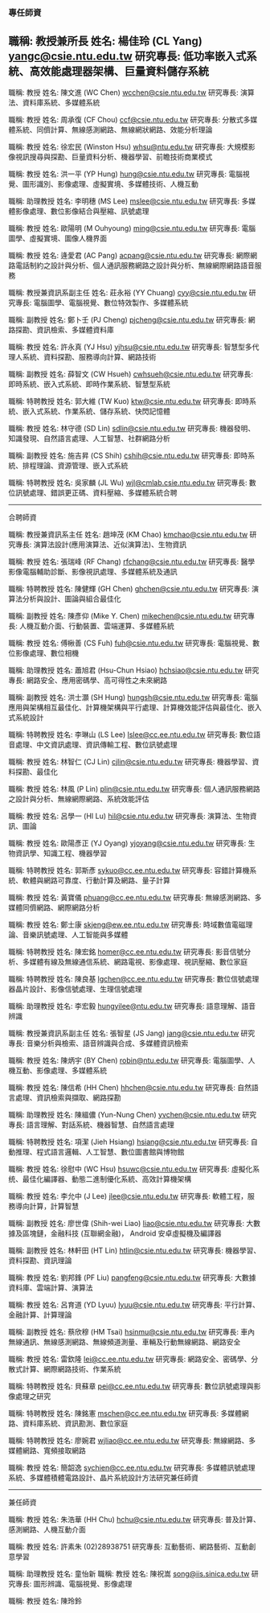 ### 專任師資

職稱: 教授兼所長
姓名: 楊佳玲 (CL Yang)
yangc@csie.ntu.edu.tw
研究專長: 低功率嵌入式系統、高效能處理器架構、巨量資料儲存系統
------

職稱: 教授
姓名: 陳文進 (WC Chen)
wcchen@csie.ntu.edu.tw
研究專長: 演算法、資料庫系統、多媒體系統

職稱: 教授
姓名: 周承復 (CF Chou)
ccf@csie.ntu.edu.tw
研究專長: 分散式多媒體系統、同儕計算、無線感測網路、無線網狀網路、效能分析理論

職稱: 教授
姓名: 徐宏民 (Winston Hsu)
whsu@ntu.edu.tw
研究專長: 大規模影像視訊搜尋與探勘、巨量資料分析、機器學習、前瞻技術商業模式

職稱: 教授
姓名: 洪一平 (YP Hung)
hung@csie.ntu.edu.tw
研究專長: 電腦視覺、圖形識別、影像處理、虛擬實境、多媒體技術、人機互動

職稱: 助理教授
姓名: 李明穗 (MS Lee)
mslee@csie.ntu.edu.tw
研究專長: 多媒體影像處理、數位影像結合與壓縮、訊號處理

職稱: 教授
姓名: 歐陽明 (M Ouhyoung)
ming@csie.ntu.edu.tw
研究專長: 電腦圖學、虛擬實境、圖像人機界面

職稱: 教授
姓名: 逄愛君 (AC Pang)
acpang@csie.ntu.edu.tw
研究專長: 網際網路電話制約之設計與分析、個人通訊服務網路之設計與分析、無線網際網路語音服務

職稱: 教授兼資訊系副主任
姓名: 莊永裕 (YY Chuang)
cyy@csie.ntu.edu.tw
研究專長: 電腦圖學、電腦視覺、數位特效製作、多媒體系統

職稱: 副教授
姓名: 鄭卜壬 (PJ Cheng)
pjcheng@csie.ntu.edu.tw
研究專長: 網路探勘、資訊檢索、多媒體資料庫

職稱: 教授
姓名: 許永真 (YJ Hsu)
yjhsu@csie.ntu.edu.tw
研究專長: 智慧型多代理人系統、資料探勘、服務導向計算、網路技術

職稱: 副教授
姓名: 薛智文 (CW Hsueh)
cwhsueh@csie.ntu.edu.tw
研究專長: 即時系統、嵌入式系統、即時作業系統、智慧型系統

職稱: 特聘教授
姓名: 郭大維 (TW Kuo)
ktw@csie.ntu.edu.tw
研究專長: 即時系統、嵌入式系統、作業系統、儲存系統、快閃記憶體

職稱: 教授
姓名: 林守德 (SD Lin)
sdlin@csie.ntu.edu.tw
研究專長: 機器發明、知識發現、自然語言處理、人工智慧、社群網路分析

職稱: 副教授
姓名: 施吉昇 (CS Shih)
cshih@csie.ntu.edu.tw
研究專長: 即時系統、排程理論、資源管理、嵌入式系統

職稱: 特聘教授
姓名: 吳家麟 (JL Wu)
wjl@cmlab.csie.ntu.edu.tw
研究專長: 數位訊號處理、錯誤更正碼、資料壓縮、多媒體系統合聘



-----------------------------------------------------
合聘師資

職稱: 教授兼資訊系主任
姓名: 趙坤茂 (KM Chao)
kmchao@csie.ntu.edu.tw
研究專長: 演算法設計(應用演算法、近似演算法)、生物資訊

職稱: 教授
姓名: 張瑞峰 (RF Chang)
rfchang@csie.ntu.edu.tw
研究專長: 醫學影像電腦輔助診斷、影像視訊處理、多媒體系統及通訊

職稱: 特聘教授
姓名: 陳健輝 (GH Chen)
ghchen@csie.ntu.edu.tw
研究專長: 演算法分析與設計、圖論與組合最佳化

職稱: 副教授
姓名: 陳彥仰 (Mike Y. Chen)
mikechen@csie.ntu.edu.tw
研究專長: 人機互動介面、行動裝置、雲端運算、多媒體系統

職稱: 教授
姓名: 傅楸善 (CS Fuh)
fuh@csie.ntu.edu.tw
研究專長: 電腦視覺、數位影像處理、數位相機

職稱: 助理教授
姓名: 蕭旭君 (Hsu-Chun Hsiao)
hchsiao@csie.ntu.edu.tw
研究專長: 網路安全、應用密碼學、高可得性之未來網路

職稱: 副教授
姓名: 洪士灝 (SH Hung)
hungsh@csie.ntu.edu.tw
研究專長: 電腦應用與架構相互最佳化、計算機架構與平行處理、計算機效能評估與最佳化、嵌入式系統設計

職稱: 特聘教授
姓名: 李琳山 (LS Lee)
lslee@cc.ee.ntu.edu.tw
研究專長: 數位語音處理、中文資訊處理、資訊傳輸工程、數位訊號處理

職稱: 教授
姓名: 林智仁 (CJ Lin)
cjlin@csie.ntu.edu.tw
研究專長: 機器學習、資料探勘、最佳化

職稱: 教授
姓名: 林風 (P Lin)
plin@csie.ntu.edu.tw
研究專長: 個人通訊服務網路之設計與分析、無線網際網路、系統效能評估

職稱: 教授
姓名: 呂學一 (HI Lu)
hil@csie.ntu.edu.tw
研究專長: 演算法、生物資訊、圖論

職稱: 教授
姓名: 歐陽彥正 (YJ Oyang)
yjoyang@csie.ntu.edu.tw
研究專長: 生物資訊學、知識工程、機器學習

職稱: 特聘教授
姓名: 郭斯彥
sykuo@cc.ee.ntu.edu.tw
研究專長: 容錯計算機系統、軟體與網路可靠度、行動計算及網路、量子計算

職稱: 教授
姓名: 黃寶儀
phuang@cc.ee.ntu.edu.tw
研究專長: 無線感測網路、多媒體同儕網路、網際網路分析

職稱: 教授
姓名: 鄭士康
skjeng@ew.ee.ntu.edu.tw
研究專長: 時域數值電磁理論、音樂訊號處理、人工智能與多媒體

職稱: 特聘教授
姓名: 陳宏銘
homer@cc.ee.ntu.edu.tw
研究專長: 影音信號分析、多媒體有線及無線通信系統、網路電視、影像處理、視訊壓縮、數位家庭

職稱: 特聘教授
姓名: 陳良基
lgchen@cc.ee.ntu.edu.tw
研究專長: 數位信號處理器晶片設計、影像信號處理、生理信號處理

職稱: 助理教授
姓名: 李宏毅
hungyilee@ntu.edu.tw
研究專長: 語意理解、語音辨識

職稱: 教授兼資訊系副主任
姓名: 張智星 (JS Jang)
jang@csie.ntu.edu.tw
研究專長: 音樂分析與檢索、語音辨識與合成、多媒體資訊檢索

職稱: 教授
姓名: 陳炳宇 (BY Chen)
robin@ntu.edu.tw
研究專長: 電腦圖學、人機互動、影像處理、多媒體系統

職稱: 教授
姓名: 陳信希 (HH Chen)
hhchen@csie.ntu.edu.tw
研究專長: 自然語言處理、資訊檢索與擷取、網路探勘

職稱: 助理教授
姓名: 陳縕儂 (Yun-Nung Chen)
yvchen@csie.ntu.edu.tw
研究專長: 語言理解、對話系統、機器智慧、自然語言處理

職稱: 特聘教授
姓名: 項潔 (Jieh Hsiang)
hsiang@csie.ntu.edu.tw
研究專長: 自動推理、程式語言邏輯、人工智慧、數位圖書館與博物館

職稱: 教授
姓名: 徐慰中 (WC Hsu)
hsuwc@csie.ntu.edu.tw
研究專長: 虛擬化系统、最佳化編譯器、動態二進制優化系統、高效計算機架構

職稱: 教授
姓名: 李允中 (J Lee)
jlee@csie.ntu.edu.tw
研究專長: 軟體工程，服務導向計算，計算智慧

職稱: 副教授
姓名: 廖世偉 (Shih-wei Liao)
liao@csie.ntu.edu.tw
研究專長: 大數據及區塊鏈，金融科技 (互聯網金融)， Android 安卓虛擬機及編譯器

職稱: 副教授
姓名: 林軒田 (HT Lin)
htlin@csie.ntu.edu.tw
研究專長: 機器學習、資料探勘、資訊理論

職稱: 教授
姓名: 劉邦鋒 (PF Liu)
pangfeng@csie.ntu.edu.tw
研究專長: 大數據資料庫、雲端計算、演算法

職稱: 教授
姓名: 呂育道 (YD Lyuu)
lyuu@csie.ntu.edu.tw
研究專長: 平行計算、金融計算、計算理論

職稱: 副教授
姓名: 蔡欣穆 (HM Tsai)
hsinmu@csie.ntu.edu.tw
研究專長: 車內無線通訊、無線感測網路、無線頻道測量、車輛及行動無線網路、網路安全

職稱: 教授
姓名: 雷欽隆
lei@cc.ee.ntu.edu.tw
研究專長: 網路安全、密碼學、分散式計算、網際網路技術、作業系統

職稱: 特聘教授
姓名: 貝蘇章
pei@cc.ee.ntu.edu.tw
研究專長: 數位訊號處理與影像處理之研究

職稱: 特聘教授
姓名: 陳銘憲
mschen@cc.ee.ntu.edu.tw
研究專長: 多媒體網路、資料庫系統、資訊勘測、數位家庭

職稱: 特聘教授
姓名: 廖婉君
wjliao@cc.ee.ntu.edu.tw
研究專長: 無線網路、多媒體網路、寬頻接取網路

職稱: 教授
姓名: 簡韶逸
sychien@cc.ee.ntu.edu.tw
研究專長: 多媒體訊號處理系統、多媒體積體電路設計、晶片系統設計方法研究兼任師資

-----------------------------------------------------
兼任師資

職稱: 教授
姓名: 朱浩華 (HH Chu)
hchu@csie.ntu.edu.tw
研究專長: 普及計算、感測網路、人機互動介面

職稱: 教授
姓名: 許素朱
(02)28938751
研究專長: 互動藝術、網路藝術、互動創意學習

職稱: 助理教授
姓名: 童怡新
職稱: 教授
姓名: 陳祝嵩
song@iis.sinica.edu.tw
研究專長: 圖形辨識、電腦視覺、影像處理

職稱: 教授
姓名: 陳玲鈴
